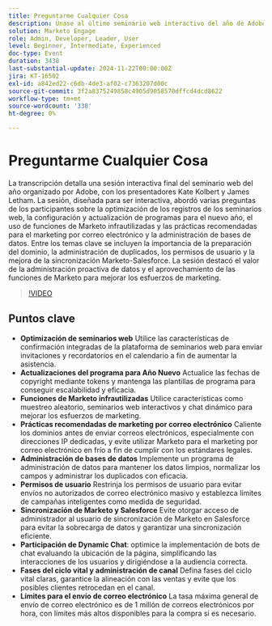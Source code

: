 ```yaml
---
title: Preguntarme Cualquier Cosa
description: Únase al último seminario web interactivo del año de Adobe con Kate Kolbert y James Letham, que abarca la optimización de seminarios web, las actualizaciones de programas, las funciones de Marketo infrautilizadas, las prácticas recomendadas de marketing por correo electrónico, la administración de bases de datos, los permisos de usuario, la sincronización Marketo-Salesforce, la participación mediante chat dinámico y las fases del ciclo vital.
solution: Marketo Engage
role: Admin, Developer, Leader, User
level: Beginner, Intermediate, Experienced
doc-type: Event
duration: 3438
last-substantial-update: 2024-11-22T00:00:00Z
jira: KT-16502
exl-id: a842ed22-c6db-4de3-af02-c7363207d00c
source-git-commit: 3f2a8375249858c4905d9058570dffcd4dcd8622
workflow-type: tm+mt
source-wordcount: '338'
ht-degree: 0%

---
```


# Preguntarme Cualquier Cosa

La transcripción detalla una sesión interactiva final del seminario web del año organizado por Adobe, con los presentadores Kate Kolbert y James Letham. La sesión, diseñada para ser interactiva, abordó varias preguntas de los participantes sobre la optimización de los registros de los seminarios web, la configuración y actualización de programas para el nuevo año, el uso de funciones de Marketo infrautilizadas y las prácticas recomendadas para el marketing por correo electrónico y la administración de bases de datos. Entre los temas clave se incluyen la importancia de la preparación del dominio, la administración de duplicados, los permisos de usuario y la mejora de la sincronización Marketo-Salesforce. La sesión destacó el valor de la administración proactiva de datos y el aprovechamiento de las funciones de Marketo para mejorar los esfuerzos de marketing.

>[!VIDEO](https://video.tv.adobe.com/v/3438195/?learn=on&enablevpops)

## Puntos clave

* **Optimización de seminarios web** Utilice las características de confirmación integradas de la plataforma de seminarios web para enviar invitaciones y recordatorios en el calendario a fin de aumentar la asistencia.
* **Actualizaciones del programa para Año Nuevo** Actualice las fechas de copyright mediante tokens y mantenga las plantillas de programa para conseguir escalabilidad y eficacia.
* **Funciones de Marketo infrautilizadas** Utilice características como muestreo aleatorio, seminarios web interactivos y chat dinámico para mejorar los esfuerzos de marketing.
* **Prácticas recomendadas de marketing por correo electrónico** Caliente los dominios antes de enviar correos electrónicos, especialmente con direcciones IP dedicadas, y evite utilizar Marketo para el marketing por correo electrónico en frío a fin de cumplir con los estándares legales.
* **Administración de bases de datos** Implemente un programa de administración de datos para mantener los datos limpios, normalizar los campos y administrar los duplicados con eficacia.
* **Permisos de usuario** Restrinja los permisos de usuario para evitar envíos no autorizados de correo electrónico masivo y establezca límites de campañas inteligentes como medida de seguridad.
* **Sincronización de Marketo y Salesforce** Evite otorgar acceso de administrador al usuario de sincronización de Marketo en Salesforce para evitar la sobrecarga de datos y garantizar una sincronización eficiente.
* **Participación de Dynamic Chat**: optimice la implementación de bots de chat evaluando la ubicación de la página, simplificando las interacciones de los usuarios y dirigiéndose a la audiencia correcta.
* **Fases del ciclo vital y administración de canal** Defina fases del ciclo vital claras, garantice la alineación con las ventas y evite que los posibles clientes retrocedan en el canal.
* **Límites para el envío de correo electrónico** La tasa máxima general de envío de correo electrónico es de 1 millón de correos electrónicos por hora, con límites más altos disponibles para la compra si es necesario.
